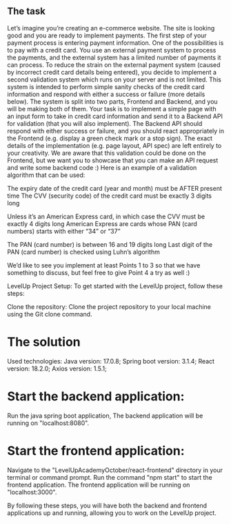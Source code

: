 ## The task
Let’s imagine you’re creating an e-commerce website. The site is looking good and you are ready to implement payments. The first step of your payment process is entering payment information. One of the possibilities is to pay with a credit card. You use an external payment system to process the payments, and the external system has a limited number of payments it can process. To reduce the strain on the external payment system (caused by incorrect credit card details being entered), you decide to implement a second validation system which runs on your server and is not limited. This system is intended to perform simple sanity checks of the credit card information and respond with either a success or failure (more details below). The system is split into two parts, Frontend and Backend, and you will be making both of them. Your task is to implement a simple page with an input form to take in credit card information and send it to a Backend API for validation (that you will also implement). The Backend API should respond with either success or failure, and you should react appropriately in the Frontend (e.g. display a green check mark or a stop sign). The exact details of the implementation (e.g. page layout, API spec) are left entirely to your creativity. We are aware that this validation could be done on the Frontend, but we want you to showcase that you can make an API request and write some backend code :) Here is an example of a validation algorithm that can be used:

The expiry date of the credit card (year and month) must be AFTER present time The CVV (security code) of the credit card must be exactly 3 digits long

Unless it’s an American Express card, in which case the CVV must be exactly 4 digits long American Express are cards whose PAN (card numbers) starts with either “34” or “37”

The PAN (card number) is between 16 and 19 digits long Last digit of the PAN (card number) is checked using Luhn’s algorithm

We’d like to see you implement at least Points 1 to 3 so that we have something to discuss, but feel free to give Point 4 a try as well :)

LevelUp Project Setup:
To get started with the LevelUp project, follow these steps:

Clone the repository: Clone the project repository to your local machine using the Git clone command.

# The solution
Used technologies:
Java version: 17.0.8;
Spring boot version: 3.1.4;
React version: 18.2.0;
Axios version: 1.5.1;


# Start the backend application:

Run the java spring boot application, The backend application will be running on "localhost:8080".

# Start the frontend application:
Navigate to the "LevelUpAcademyOctober/react-frontend" directory in your terminal or command prompt. Run the command "npm start" to start the frontend application. The frontend application will be running on "localhost:3000".

By following these steps, you will have both the backend and frontend applications up and running, allowing you to work on the LevelUp project.
